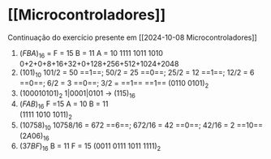 # [[Microcontroladores]]

Continuação do exercício presente em [[2024-10-08 Microcontroladores]]

1. $(FBA)_{16}$ =
	F = 15
	B = 11
	A = 10
	1111 1011 1010
	0+2+0+8+16+32+0+128+256+512+1024+2048
2. $(101)_{10}$
   101/2 = 50  ==1==; 50/2 = 25 ==0==; 25/2 = 12 ==1==; 12/2 = 6 ==0==; 6/2 = 3 ==0==; 3/2 = ==1== ==1==
   $(0110\ 0101)_2$
3.  $(100010101)_2$
   1|0001|0101 -> $(115)_{16}$
4.  $(FAB)_{16}$
	F =15
	A = 10
	B = 11	   
	$(1111\ 1010\ 1011)_2$
5.  $(10758)_{10}$
	   10758/16 =  672 ==6==; 672/16 = 42 ==0==; 42/16 = 2 ==10==
	   $(2A06)_{16}$
6.   $(37BF)_{16}$
	   B = 11 
	   F = 15
	$(0011\ 0111\ 1011\ 1111)_2$
	